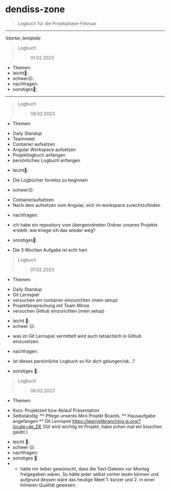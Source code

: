# dendiss-zone
> Logbuch für die Projekphase-Februar

---
*!starter_template*
> Logbuch 
>> 01.02.2023
- Themen:
- leicht🙂:
- schwer☹️:
- nachfragen:
- sonstiges🤷:
---

> Logbuch 
>> 08.02.2023
- Themen:
* Daily Standup
* Teammeet
* Container aufsetzen
* Angular Workspace aufsetzen
* Projektlogbuch anfangen
* persönliches Logbuch anfangen
- leicht🙂:
* Die Logbücher formlos zu beginnen       
- schwer☹️:
* Containeraufsetzen
* Nach dem aufsetzen vom Angular, sich im workspace zurechtzufinden
- nachfragen:
* ich habe ein repository vom übergeordneten Ordner unseres Projekts erstellt. wie kriege ich das wieder weg?
- sonstiges🤷:
* Die 3 Wochen Aufgabe ist echt hart

> Logbuch
>> 07.02.2023
- Themen:
* Daily Standup
* Git Lernspiel
* versuchen ein container einzurichten (mein setup)
* Projektbesprechung mit Team Minze
* versuchen Github einzurichten (mein setup)
- leicht 🙂:	
- schwer ☹️:
* was im Git Lernspiel vermittelt wird auch tatsächlich in Github einzusetzen.
- nachfragen:
* Ist dieses persönliche Logbuch so für dich gelungen/ok…?
- sonstiges 🤷:

> Logbuch 
>> 06.02.2023
- Themen:
* Kurs: Projektzeit bzw Ablauf Präsentation
* Selbständig:
** Pflege unseres Miro Projekt Boards,
** Hausaufgabe angefangen
** Git Lernspiel https://learngitbranching.js.org/?locale=de_DE (Git wird wichtig im Projekt, habe schon mal ein bisschen geübt.)
- leicht 🙂:	
- schwer ☹️:	
- nachfragen:	
- sonstiges 🤷:
- * hätte mir lieber gewünscht, dass die Text-Dateien vor Montag freigegeben wären. So hätte jeder selbst vorher lesen können und aufgrund dessen wäre das heutige Meet 1. kürzer und 2. in einer höheren Qualität gewesen.
